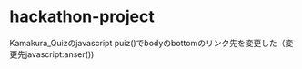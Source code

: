 # hackathon-project

Kamakura_Quizのjavascript puiz()でbodyのbottomのリンク先を変更した（変更先javascript:anser())


